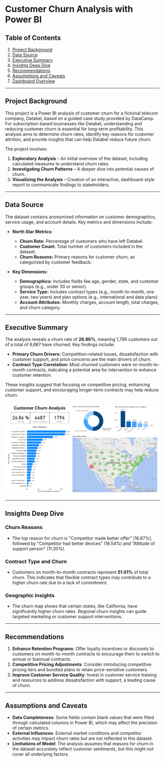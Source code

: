 # Customer Churn Analysis with Power BI

## Table of Contents
1. [Project Background](#project-background)
2. [Data Source](#data-source)
3. [Executive Summary](#executive-summary)
4. [Insights Deep Dive](#insights-deep-dive)
5. [Recommendations](#recommendations)
6. [Assumptions and Caveats](#assumptions-and-caveats)
7. [Dashboard Overview](#dashboard-overview)

---

## Project Background
This project is a Power BI analysis of customer churn for a fictional telecom company, Databel, based on a guided case study provided by DataCamp. For subscription-based businesses like Databel, understanding and reducing customer churn is essential for long-term profitability. This analysis aims to determine churn rates, identify key reasons for customer attrition, and provide insights that can help Databel reduce future churn.

The project involves:
1. **Exploratory Analysis** – An initial overview of the dataset, including calculated measures to understand churn rates.
2. **Investigating Churn Patterns** – A deeper dive into potential causes of churn.
3. **Visualizing the Analysis** – Creation of an interactive, dashboard-style report to communicate findings to stakeholders.

---

## Data Source
The dataset contains anonymized information on customer demographics, service usage, and account details. Key metrics and dimensions include:

- **North Star Metrics:**
  - **Churn Rate:** Percentage of customers who have left Databel.
  - **Customer Count:** Total number of customers included in the dataset.
  - **Churn Reasons:** Primary reasons for customer churn, as categorized by customer feedback.

- **Key Dimensions:**
  - **Demographics:** Includes fields like age, gender, state, and customer groups (e.g., under 30 or senior).
  - **Service Type:** Includes contract types (e.g., month-to-month, one year, two years) and plan options (e.g., international and data plans).
  - **Account Attributes:** Monthly charges, account length, total charges, and churn category.

---

## Executive Summary
The analysis reveals a churn rate of **26.86%**, meaning 1,796 customers out of a total of 6,687 have churned. Key findings include:
- **Primary Churn Drivers:** Competition-related issues, dissatisfaction with customer support, and price concerns are the main drivers of churn.
- **Contract Type Correlation:** Most churned customers were on month-to-month contracts, indicating a potential area for intervention to enhance customer retention.

These insights suggest that focusing on competitive pricing, enhancing customer support, and encouraging longer-term contracts may help reduce churn.

![Dashboard Screenshot](customer_churn_analysis_update.jpg)

---

## Insights Deep Dive
### Churn Reasons
- The top reason for churn is "Competitor made better offer" (16.87%), followed by "Competitor had better devices" (16.54%) and "Attitude of support person" (11.30%).
  
### Contract Type and Churn
- Customers on month-to-month contracts represent **51.01%** of total churn. This indicates that flexible contract types may contribute to a higher churn rate due to a lack of commitment.

### Geographic Insights
- The churn map shows that certain states, like California, have significantly higher churn rates. Regional churn insights can guide targeted marketing or customer support interventions.

---

## Recommendations
1. **Enhance Retention Programs**: Offer loyalty incentives or discounts to customers on month-to-month contracts to encourage them to switch to annual or biannual contracts.
2. **Competitive Pricing Adjustments**: Consider introducing competitive pricing tiers and bundled plans to retain price-sensitive customers.
3. **Improve Customer Service Quality**: Invest in customer service training and resources to address dissatisfaction with support, a leading cause of churn.

---

## Assumptions and Caveats
- **Data Completeness**: Some fields contain blank values that were filled through calculated columns in Power BI, which may affect the precision of certain metrics.
- **External Influences**: External market conditions and competitor activities may impact churn rates but are not reflected in this dataset.
- **Limitations of Model**: The analysis assumes that reasons for churn in the dataset accurately reflect customer sentiments, but this might not cover all underlying factors.